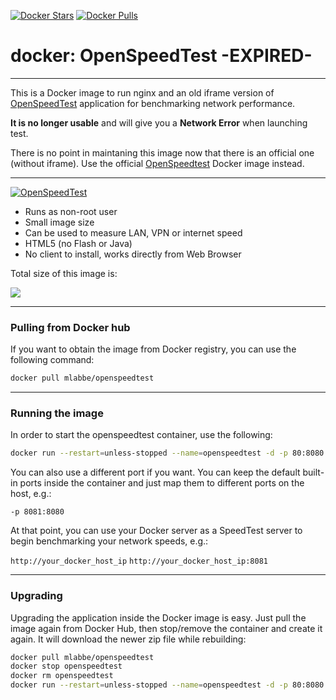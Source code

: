 [![Docker Stars](https://img.shields.io/docker/stars/mlabbe/openspeedtest.svg)](https://hub.docker.com/r/mlabbe/openspeedtest/) [![Docker Pulls](https://img.shields.io/docker/pulls/mlabbe/openspeedtest.svg)](https://hub.docker.com/r/mlabbe/openspeedtest/)

# docker: OpenSpeedTest -EXPIRED-
________________________________________
This is a Docker image to run nginx and an old iframe version of  [OpenSpeedTest](http://openspeedtest.com/) application for benchmarking network performance.

<B>It is no longer usable</B> and will give you a <B>Network Error</B> when launching test.

There is no point in maintaning this image now that there is an official one (without iframe).
Use the official [OpenSpeedtest](https://hub.docker.com/r/openspeedtest/latest) Docker image instead.
________________________________________


[![OpenSpeedTest](https://raw.githubusercontent.com/michellabbe/docker-openspeedtest/master/openspeedtest.png)](http://openspeedtest.com/)

- Runs as non-root user
- Small image size
- Can be used to measure LAN, VPN or internet speed
- HTML5 (no Flash or Java)
- No client to install, works directly from Web Browser

Total size of this image is:

[![](https://images.microbadger.com/badges/image/mlabbe/openspeedtest.svg)](https://microbadger.com/images/mlabbe/openspeedtest)

________________________________________
### Pulling from Docker hub
If you want to obtain the image from Docker registry, you can use the following command:
```sh
docker pull mlabbe/openspeedtest
```
________________________________________
### Running the image
In order to start the openspeedtest container, use the following:
```sh
docker run --restart=unless-stopped --name=openspeedtest -d -p 80:8080 mlabbe/openspeedtest
```

You can also use a different port if you want.  You can keep the default built-in ports inside the container and just map them to different ports on the host, e.g.:

`-p 8081:8080`

At that point, you can use your Docker server as a SpeedTest server to begin
benchmarking your network speeds, e.g.:

`http://your_docker_host_ip`
`http://your_docker_host_ip:8081`

________________________________________
### Upgrading
Upgrading the application inside the Docker image is easy.  Just pull the image again from Docker Hub, then stop/remove the container and create it again.  It will download the newer zip file while rebuilding:
```sh
docker pull mlabbe/openspeedtest
docker stop openspeedtest
docker rm openspeedtest
docker run --restart=unless-stopped --name=openspeedtest -d -p 80:8080 mlabbe/openspeedtest
```
